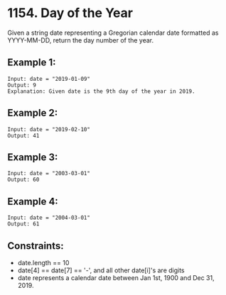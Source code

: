 # 1154. Day of the Year

Given a string date representing a Gregorian calendar date formatted as YYYY-MM-DD, return the day number of the year.

## Example 1:

```
Input: date = "2019-01-09"
Output: 9
Explanation: Given date is the 9th day of the year in 2019.
```

## Example 2:

```
Input: date = "2019-02-10"
Output: 41
```

## Example 3:

```
Input: date = "2003-03-01"
Output: 60
```

## Example 4:

```
Input: date = "2004-03-01"
Output: 61
```

## Constraints:

* date.length == 10
* date[4] == date[7] == '-', and all other date[i]'s are digits
* date represents a calendar date between Jan 1st, 1900 and Dec 31, 2019.